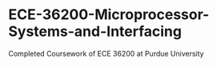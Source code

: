 # ECE-36200-Microprocessor-Systems-and-Interfacing
Completed Coursework of ECE 36200 at Purdue University
